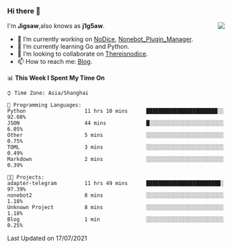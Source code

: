 ### Hi there 👋

<a href="#">
  <img align="right" src="https://github-readme-stats.vercel.app/api?username=j1g5awi&count_private=true&show_icons=true&title_color=80070B&text_color=B3B3B3&bg_color=212121&icon_color=80070B" />
</a>

I'm **Jigsaw**,also knows as **j1g5aw**.

- 🔭 I’m currently working on [NoDice](https://github.com/thereisnodice/nodice2), [Nonebot_Plugin_Manager](https://github.com/Jigsaw111/nonebot_plugin_manager).
- 🌱 I’m currently learning Go and Python.
- 👯 I’m looking to collaborate on [Thereisnodice](https://github.com/thereisnodice).
- 📫 How to reach me: [Blog](https://blog.maddestroyer.xyz/).

<!--START_SECTION:waka-->
📊 **This Week I Spent My Time On** 

```text
⌚︎ Time Zone: Asia/Shanghai

💬 Programming Languages: 
Python                   11 hrs 10 mins      ███████████████████████░░   92.08% 
JSON                     44 mins             █░░░░░░░░░░░░░░░░░░░░░░░░   6.05% 
Other                    5 mins              ░░░░░░░░░░░░░░░░░░░░░░░░░   0.75% 
TOML                     3 mins              ░░░░░░░░░░░░░░░░░░░░░░░░░   0.49% 
Markdown                 2 mins              ░░░░░░░░░░░░░░░░░░░░░░░░░   0.39%

🐱‍💻 Projects: 
adapter-telegram         11 hrs 49 mins      ████████████████████████░   97.39% 
nonebot2                 8 mins              ░░░░░░░░░░░░░░░░░░░░░░░░░   1.18% 
Unknown Project          8 mins              ░░░░░░░░░░░░░░░░░░░░░░░░░   1.18% 
Blog                     1 min               ░░░░░░░░░░░░░░░░░░░░░░░░░   0.25%

```


 Last Updated on 17/07/2021
<!--END_SECTION:waka-->

